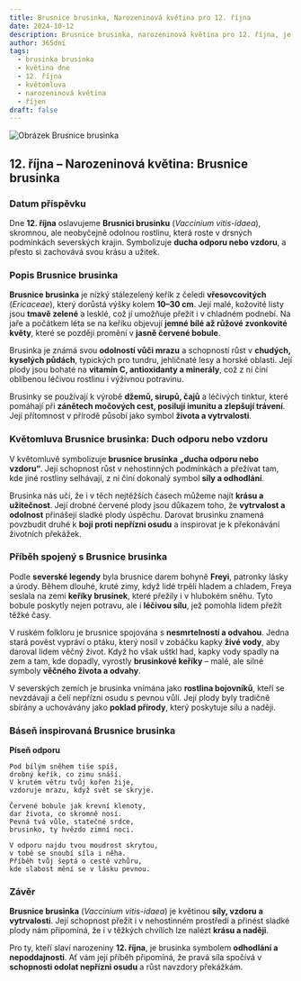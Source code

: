 ```yaml
---
title: Brusnice brusinka, Narozeninová květina pro 12. října
date: 2024-10-12
description: Brusnice brusinka, narozeninová květina pro 12. října, je symbolem Duch odporu nebo vzdoru. Objevte její jedinečný význam, fascinující příběhy a poezii, která oslavuje její krásu.
author: 365dní
tags:
  - brusinka brusinka
  - květina dne
  - 12. října
  - květomluva
  - narozeninová květina
  - říjen
draft: false
---
```


![Obrázek Brusnice brusinka](https://cdn.pixabay.com/photo/2018/12/24/21/48/lingonberry-twig-3893546_1280.jpg#center)


## 12. října – Narozeninová květina: Brusnice brusinka

### Datum příspěvku

Dne **12. října** oslavujeme **Brusnici brusinku** (_Vaccinium vitis-idaea_), skromnou, ale neobyčejně odolnou rostlinu, která roste v drsných podmínkách severských krajin. Symbolizuje **ducha odporu nebo vzdoru**, a přesto si zachovává svou krásu a užitek.

### Popis Brusnice brusinka

**Brusnice brusinka** je nízký stálezelený keřík z čeledi **vřesovcovitých** (_Ericaceae_), který dorůstá výšky kolem **10–30 cm**. Její malé, kožovité listy jsou **tmavě zelené** a lesklé, což jí umožňuje přežít i v chladném podnebí. Na jaře a počátkem léta se na keříku objevují **jemné bílé až růžové zvonkovité květy**, které se později promění v **jasně červené bobule**.

Brusinka je známá svou **odolností vůči mrazu** a schopností růst v **chudých, kyselých půdách**, typických pro tundru, jehličnaté lesy a horské oblasti. Její plody jsou bohaté na **vitamín C, antioxidanty a minerály**, což z ní činí oblíbenou léčivou rostlinu i výživnou potravinu.

Brusinky se používají k výrobě **džemů, sirupů, čajů** a léčivých tinktur, které pomáhají při **zánětech močových cest, posilují imunitu a zlepšují trávení**. Její přítomnost v přírodě působí jako symbol **života a vytrvalosti**.

### Květomluva Brusnice brusinka: Duch odporu nebo vzdoru

V květomluvě symbolizuje **brusnice brusinka** **„ducha odporu nebo vzdoru“**. Její schopnost růst v nehostinných podmínkách a přežívat tam, kde jiné rostliny selhávají, z ní činí dokonalý symbol **síly a odhodlání**.

Brusinka nás učí, že i v těch nejtěžších časech můžeme najít **krásu a užitečnost**. Její drobné červené plody jsou důkazem toho, že **vytrvalost a odolnost** přinášejí sladké plody úspěchu. Darovat brusinku znamená povzbudit druhé k **boji proti nepřízni osudu** a inspirovat je k překonávání životních překážek.

### Příběh spojený s Brusnice brusinka

Podle **severské legendy** byla brusnice darem bohyně **Freyi**, patronky lásky a úrody. Během dlouhé, kruté zimy, když lidé trpěli hladem a chladem, Freya seslala na zemi **keříky brusinek**, které přežily i v hlubokém sněhu. Tyto bobule poskytly nejen potravu, ale i **léčivou sílu**, jež pomohla lidem přežít těžké časy.

V ruském folkloru je brusnice spojována s **nesmrtelností a odvahou**. Jedna stará pověst vypráví o ptáku, který nosil v zobáčku kapky **živé vody**, aby daroval lidem věčný život. Když ho však uštkl had, kapky vody spadly na zem a tam, kde dopadly, vyrostly **brusinkové keříky** – malé, ale silné symboly **věčného života a odvahy**.

V severských zemích je brusinka vnímána jako **rostlina bojovníků**, kteří se nevzdávají a čelí nepřízni osudu s pevnou vůlí. Její plody byly tradičně sbírány a uchovávány jako **poklad přírody**, který poskytuje sílu a naději.

### Báseň inspirovaná Brusnice brusinka

**Píseň odporu**

```
Pod bílým sněhem tiše spíš,  
drobný keřík, co zimu snáší.  
V krutém větru tvůj kořen žije,  
vzdoruje mrazu, když svět se skryje.  

Červené bobule jak krevní klenoty,  
dar života, co skromně nosí.  
Pevná tvá vůle, statečné srdce,  
brusinko, ty hvězdo zimní noci.  

V odporu najdu tvou moudrost skrytou,  
v tobě se snoubí síla i něha.  
Příběh tvůj šeptá o cestě vzhůru,  
kde slabost mění se v lásku pevnou.  
```

### Závěr

**Brusnice brusinka** (_Vaccinium vitis-idaea_) je květinou **síly, vzdoru a vytrvalosti**. Její schopnost přežít i v nehostinném prostředí a přinést sladké plody nám připomíná, že i v těžkých chvílích lze nalézt **krásu a naději**.

Pro ty, kteří slaví narozeniny **12. října**, je brusinka symbolem **odhodlání a nepoddajnosti**. Ať vám její příběh připomíná, že pravá síla spočívá v **schopnosti odolat nepřízni osudu** a růst navzdory překážkám.